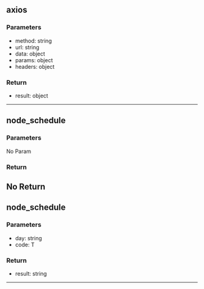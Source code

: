 ## axios
### Parameters
- method: string
- url: string
- data: object
- params: object
- headers: object

### Return
- result: object

--------------------------------------------
## node_schedule
### Parameters
No Param
### Return
No Return
--------------------------------------------
## node_schedule
### Parameters
- day: string
- code: T

### Return
- result: string

--------------------------------------------
